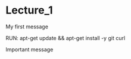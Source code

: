 # Lecture_1
My first message

RUN: apt-get update && apt-get install -y git curl

Important message 

